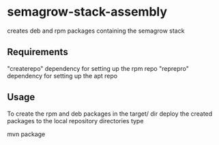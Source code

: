 semagrow-stack-assembly
=======================

creates deb and rpm packages containing the semagrow stack

Requirements
------------

"createrepo" dependency for setting up the rpm repo
"reprepro" dependency for setting up the apt repo

Usage
-----

To create the rpm and deb packages in the target/ dir deploy the created packages to the local repository directories type

mvn package